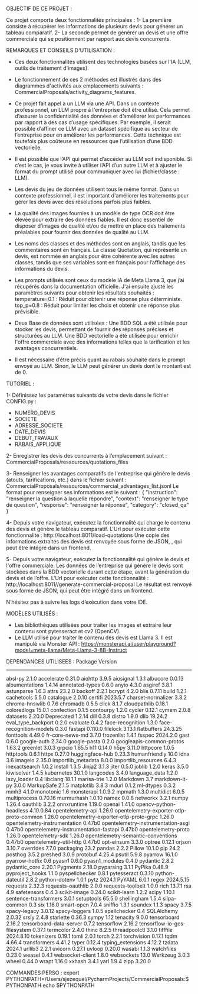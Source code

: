 OBJECTIF DE CE PROJET :

Ce projet comporte deux fonctionnalités principales :
1- La première consiste à récupérer les informations de plusieurs devis pour générer un tableau comparatif.
2- La seconde permet de générer un devis et une offre commerciale qui se positionnent par rapport aux devis concurrents.




REMARQUES ET CONSEILS D'UTILISATION :

* Ces deux fonctionnalités utilisent des technologies basées sur l'IA (LLM, outils de traitement d'images).

* Le fonctionnement de ces 2 méthodes est illustrés dans des diagrammes d'activités aux emplacements suivants :
CommercialProposals/activity_diagrams_features.

* Ce projet fait appel à un LLM via une API. Dans un contexte professionnel, un LLM propre à l'entreprise doit être utilisé. Cela permet d’assurer la confidentialité des données et d’améliorer les performances par rapport à des cas d’usage spécifiques. Par exemple, il serait possible d’affiner ce LLM avec un dataset spécifique au secteur de l’entreprise pour en améliorer les performances. Cette technique est toutefois plus coûteuse en ressources que l’utilisation d’une BDD vectorielle.

* Il est possible que l’API qui permet d’accéder au LLM soit indisponible. Si c’est le cas, je vous invite à utiliser l’API d’un autre LLM et à ajuster le format du prompt utilisé pour communiquer avec lui (fichier/classe : LLM).

* Les devis du jeu de données utilisent tous le même format. Dans un contexte professionnel, il est important d'améliorer les traitements pour gérer les devis avec des résolutions parfois plus faibles.

* La qualité des images fournies à un modèle de type OCR doit être élevée pour extraire des données fiables. Il est donc essentiel de disposer d’images de qualité et/ou de mettre en place des traitements préalables pour fournir des données de qualité au LLM.

* Les noms des classes et des méthodes sont en anglais, tandis que les commentaires sont en français. La classe Quotation, qui représente un devis, est nommée en anglais pour être cohérente avec les autres classes, tandis que ses variables sont en français pour l’affichage des informations du devis.

* Les prompts utilisés sont ceux du modèle IA de Meta Llama 3, que j’ai récupérés dans la documentation officielle. J'ai ensuite ajusté les paramètres suivants pour obtenir les résultats souhaités :
    temperature=0.1 : Réduit pour obtenir une réponse plus déterministe.
    top_p=0.8 : Réduit pour limiter les choix et obtenir une réponse plus prévisible.

* Deux Base de données sont utilisées :
Une BDD SQL a été utilisée pour stocker les devis, permettant de fournir des réponses précises et structurées au LLM.
Une BDD vectorielle a été utilisée pour enrichir l'offre commerciale avec des informations telles que la tarification et les avantages concurrentiels.

* Il est nécessaire d’être précis quant au rabais souhaité dans le prompt envoyé au LLM. Sinon, le LLM peut générer un devis dont le montant est de 0.




TUTORIEL :

1- Définissez les paramètres suivants de votre devis dans le fichier CONFIG.py :
* NUMERO_DEVIS
* SOCIETE
* ADRESSE_SOCIETE
* DATE_DEVIS
* DEBUT_TRAVAUX
* RABAIS_APPLIQUE

2- Enregistrer les devis des concurrents à l’emplacement suivant :
CommercialProposals/ressources/quotations_files

3- Renseigner les avantages comparatifs de l'entreprise qui génère le devis (atouts, tarifications, etc.) dans le fichier suivant :
CommercialProposals/ressources/commercial_advantages_list.jsonl
Le format pour renseigner ses informations est le suivant :
{
  "instruction": "renseigner la question à laquelle répondre",
  "context": "renseigner le type de question",
  "response": "renseigner la réponse",
  "category": "closed_qa"
}

4- Depuis votre navigateur, exécutez la fonctionnalité qui charge le contenu des devis et génère le tableau comparatif.
L'Url pour exécuter cette fonctionnalité : http://localhost:8011/load-quotations
Une copie des informations extraites des devis est renvoyée sous forme de JSON, , qui peut être intégré dans un frontend.

5- Depuis votre navigateur, exécutez la fonctionnalité qui génère le devis et l'offre commerciale.
Les données de l’entreprise qui génère le devis sont stockées dans la BDD vectorielle durant cette étape, avant la génération du devis et de l’offre.
L'Url pour exécuter cette fonctionnalité : http://localhost:8011//generate-commercial-proposal
Le résultat est renvoyé sous forme de JSON, qui peut être intégré dans un frontend.

N’hésitez pas à suivre les logs d’exécution dans votre IDE.




MODÈLES UTILISÉS :
* Les bibliothèques utilisées pour traiter les images et extraire leur contenu sont pytesseract et cv2 (OpenCV).
* Le LLM utilisé pour traiter le contenu des devis est Llama 3. Il est manipulé via Monster API :
https://monsterapi.ai/user/playground?model=meta-llama/Meta-Llama-3-8B-Instruct




DEPENDANCES UTILISEES :
Package                                  Version
---------------------------------------- ---------
absl-py                                  2.1.0
accelerate                               0.31.0
aiohttp                                  3.9.5
aiosignal                                1.3.1
albucore                                 0.0.13
albumentations                           1.4.14
annotated-types                          0.6.0
anyio                                    4.3.0
asgiref                                  3.8.1
astunparse                               1.6.3
attrs                                    23.2.0
backoff                                  2.2.1
bcrypt                                   4.2.0
blis                                     0.7.11
build                                    1.2.1
cachetools                               5.5.0
catalogue                                2.0.10
certifi                                  2023.5.7
charset-normalizer                       3.3.2
chroma-hnswlib                           0.7.6
chromadb                                 0.5.5
click                                    8.1.7
cloudpathlib                             0.18.1
coloredlogs                              15.0.1
confection                               0.1.5
contourpy                                1.2.0
cycler                                   0.12.1
cymem                                    2.0.8
datasets                                 2.20.0
Deprecated                               1.2.14
dill                                     0.3.8
distro                                   1.9.0
dlib                                     19.24.2
eval_type_backport                       0.2.0
evaluate                                 0.4.2
face-recognition                         1.3.0
face-recognition-models                  0.3.0
fastapi                                  0.110.0
filelock                                 3.13.1
flatbuffers                              24.3.25
fonttools                                4.49.0
fr-core-news-md                          3.7.0
frozenlist                               1.4.1
fsspec                                   2024.2.0
gast                                     0.6.0
google-auth                              2.34.0
google-pasta                             0.2.0
googleapis-common-protos                 1.63.2
greenlet                                 3.0.3
grpcio                                   1.65.5
h11                                      0.14.0
h5py                                     3.11.0
httpcore                                 1.0.5
httptools                                0.6.1
httpx                                    0.27.0
huggingface-hub                          0.23.3
humanfriendly                            10.0
idna                                     3.6
imageio                                  2.35.0
importlib_metadata                       8.0.0
importlib_resources                      6.4.3
inexactsearch                            1.0.2
install                                  1.3.5
Jinja2                                   3.1.3
jiter                                    0.5.0
joblib                                   1.2.0
keras                                    3.5.0
kiwisolver                               1.4.5
kubernetes                               30.1.0
langcodes                                3.4.0
language_data                            1.2.0
lazy_loader                              0.4
libclang                                 18.1.1
marisa-trie                              1.2.0
Markdown                                 3.7
markdown-it-py                           3.0.0
MarkupSafe                               2.1.5
matplotlib                               3.8.3
mdurl                                    0.1.2
ml-dtypes                                0.3.2
mmh3                                     4.1.0
monotonic                                1.6
monsterapi                               1.0.9.2
mpmath                                   1.3.0
multidict                                6.0.5
multiprocess                             0.70.16
murmurhash                               1.0.10
namex                                    0.0.8
networkx                                 3.2.1
numpy                                    1.26.4
oauthlib                                 3.2.2
onnxruntime                              1.19.0
openai                                   1.41.0
opencv-python-headless                   4.10.0.84
opentelemetry-api                        1.26.0
opentelemetry-exporter-otlp-proto-common 1.26.0
opentelemetry-exporter-otlp-proto-grpc   1.26.0
opentelemetry-instrumentation            0.47b0
opentelemetry-instrumentation-asgi       0.47b0
opentelemetry-instrumentation-fastapi    0.47b0
opentelemetry-proto                      1.26.0
opentelemetry-sdk                        1.26.0
opentelemetry-semantic-conventions       0.47b0
opentelemetry-util-http                  0.47b0
opt-einsum                               3.3.0
optree                                   0.12.1
orjson                                   3.10.7
overrides                                7.7.0
packaging                                23.2
pandas                                   2.2.2
Pillow                                   10.1.0
pip                                      24.2
posthog                                  3.5.2
preshed                                  3.0.9
protobuf                                 4.25.4
psutil                                   5.9.8
pyarrow                                  16.1.0
pyarrow-hotfix                           0.6
pyasn1                                   0.6.0
pyasn1_modules                           0.4.0
pydantic                                 2.8.2
pydantic_core                            2.20.1
Pygments                                 2.18.0
pyparsing                                3.1.1
PyPika                                   0.48.9
pyproject_hooks                          1.1.0
pyspellchecker                           0.8.1
pytesseract                              0.3.10
python-dateutil                          2.8.2
python-dotenv                            1.0.1
pytz                                     2024.1
PyYAML                                   6.0.1
regex                                    2024.5.15
requests                                 2.32.3
requests-oauthlib                        2.0.0
requests-toolbelt                        1.0.0
rich                                     13.7.1
rsa                                      4.9
safetensors                              0.4.3
scikit-image                             0.24.0
scikit-learn                             1.2.2
scipy                                    1.10.1
sentence-transformers                    3.0.1
setuptools                               65.5.0
shellingham                              1.5.4
silpa-common                             0.3
six                                      1.16.0
smart-open                               7.0.4
sniffio                                  1.3.1
soundex                                  1.1.3
spacy                                    3.7.5
spacy-legacy                             3.0.12
spacy-loggers                            1.0.5
spellchecker                             0.4
SQLAlchemy                               2.0.32
srsly                                    2.4.8
starlette                                0.36.3
sympy                                    1.12
tenacity                                 9.0.0
tensorboard                              2.16.2
tensorboard-data-server                  0.7.2
tensorflow                               2.16.2
tensorflow-io-gcs-filesystem             0.37.1
termcolor                                2.4.0
thinc                                    8.2.5
threadpoolctl                            3.1.0
tifffile                                 2024.8.10
tokenizers                               0.19.1
tomli                                    2.0.1
torch                                    2.2.1
torchvision                              0.17.1
tqdm                                     4.66.4
transformers                             4.41.2
typer                                    0.12.4
typing_extensions                        4.12.2
tzdata                                   2024.1
urllib3                                  2.2.1
uvicorn                                  0.27.1
uvloop                                   0.20.0
wasabi                                   1.1.3
watchfiles                               0.23.0
weasel                                   0.4.1
websocket-client                         1.8.0
websockets                               13.0
Werkzeug                                 3.0.3
wheel                                    0.44.0
wrapt                                    1.16.0
xxhash                                   3.4.1
yarl                                     1.9.4
zipp                                     3.20.0




COMMANDES PERSO :
export PYTHONPATH=/Users/sjezequel/PycharmProjects/CommercialProposals:$PYTHONPATH
echo $PYTHONPATH

